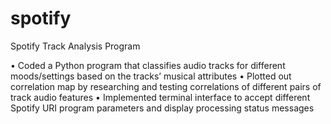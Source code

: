 # spotify
Spotify Track Analysis Program

• Coded a Python program that classifies audio tracks for different moods/settings based on the tracks’ musical attributes
• Plotted out correlation map by researching and testing correlations of different pairs of track audio features
• Implemented terminal interface to accept different Spotify URI program parameters and display processing status messages
